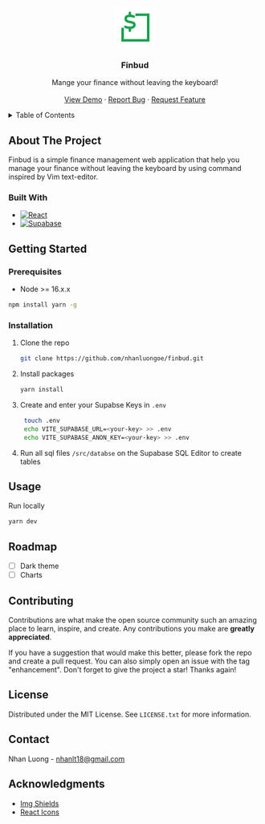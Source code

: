 <a name="readme-top"></a>

<!-- [![Contributors][contributors-shield]][contributors-url] -->
<!-- [![Forks][forks-shield]][forks-url] -->
<!-- [![Stargazers][stars-shield]][stars-url] -->
<!-- [![Issues][issues-shield]][issues-url] -->
<!-- [![MIT License][license-shield]][license-url] -->

<!-- PROJECT LOGO -->
<br />
<div align="center">
  <a href="https://github.com/nhanluongoe/finbud">
    <img src="public/finbud.png" alt="Logo" width="80" height="80">
  </a>

  <h3 align="center">Finbud</h3>

  <p align="center">
    Mange your finance without leaving the keyboard!
    <br />
    <!-- <a href="https://github.com/nhanluongoe/finbud"><strong>Explore the docs »</strong></a>
    <br /> -->
    <br />
    <a href="https://finbud.vercel.app">View Demo</a>
    ·
    <a href="https://github.com/nhanluongoe/finbud/issues">Report Bug</a>
    ·
    <a href="https://github.com/nhanluongoe/finbud/issues">Request Feature</a>
  </p>
</div>

<!-- TABLE OF CONTENTS -->
<details>
  <summary>Table of Contents</summary>
  <ol>
    <li>
      <a href="#about-the-project">About The Project</a>
      <ul>
        <li><a href="#built-with">Built With</a></li>
      </ul>
    </li>
    <li>
      <a href="#getting-started">Getting Started</a>
      <ul>
        <li><a href="#prerequisites">Prerequisites</a></li>
        <li><a href="#installation">Installation</a></li>
      </ul>
    </li>
    <li><a href="#usage">Usage</a></li>
    <li><a href="#roadmap">Roadmap</a></li>
    <li><a href="#contributing">Contributing</a></li>
    <li><a href="#license">License</a></li>
    <li><a href="#contact">Contact</a></li>
    <li><a href="#acknowledgments">Acknowledgments</a></li>
  </ol>
</details>

<!-- ABOUT THE PROJECT -->

## About The Project

<!-- TODO: update later -->
<!-- [![Product Name Screen Shot][product-screenshot]](https://example.com) -->

Finbud is a simple finance management web application that help you manage your finance without leaving the keyboard by using command inspired by Vim text-editor.

### Built With

- [![React][React.js]][React-url]
- [![Supabase][Supabse.com]][Supabse-url]

<!-- GETTING STARTED -->

## Getting Started

### Prerequisites

- Node >= 16.x.x

```sh
npm install yarn -g
```

### Installation

1. Clone the repo
   ```sh
   git clone https://github.com/nhanluongoe/finbud.git
   ```
2. Install packages
   ```sh
   yarn install
   ```
3. Create and enter your Supabse Keys in `.env`

   ```sh
    touch .env
    echo VITE_SUPABASE_URL=<your-key> >> .env
    echo VITE_SUPABASE_ANON_KEY=<your-key> >> .env
   ```

4. Run all sql files `/src/databse` on the Supabase SQL Editor to create tables

<!-- USAGE EXAMPLES -->

## Usage

Run locally

```sh
yarn dev
```

<!-- ROADMAP -->

## Roadmap

- [ ] Dark theme
- [ ] Charts

<!-- CONTRIBUTING -->

## Contributing

Contributions are what make the open source community such an amazing place to learn, inspire, and create. Any contributions you make are **greatly appreciated**.

If you have a suggestion that would make this better, please fork the repo and create a pull request. You can also simply open an issue with the tag "enhancement".
Don't forget to give the project a star! Thanks again!

<!-- LICENSE -->

## License

Distributed under the MIT License. See `LICENSE.txt` for more information.

<!-- CONTACT -->

## Contact

Nhan Luong - nhanlt18@gmail.com

<!-- ACKNOWLEDGMENTS -->

## Acknowledgments

- [Img Shields](https://shields.io)
- [React Icons](https://react-icons.github.io/react-icons/search)

<!-- MARKDOWN LINKS & IMAGES -->
<!-- https://www.markdownguide.org/basic-syntax/#reference-style-links -->

[contributors-shield]: https://img.shields.io/github/contributors/nhanluongoe/finbud.svg?style=for-the-badge
[contributors-url]: https://github.com/nhanluongoe/finbud/graphs/contributors
[forks-shield]: https://img.shields.io/github/forks/nhanluongoe/finbud.svg?style=for-the-badge
[forks-url]: https://github.com/nhanluongoe/finbud/network/members
[stars-shield]: https://img.shields.io/github/stars/nhanluongoe/finbud.svg?style=for-the-badge
[stars-url]: https://github.com/nhanluongoe/finbud/stargazers
[issues-shield]: https://img.shields.io/github/issues/nhanluongoe/finbud.svg?style=for-the-badge
[issues-url]: https://github.com/nhanluongoe/finbud/issues
[license-shield]: https://img.shields.io/github/license/nhanluongoe/finbud.svg?style=for-the-badge
[license-url]: https://github.com/nhanluongoe/finbud/blob/main/LICENSE.txt
[linkedin-shield]: https://img.shields.io/badge/-LinkedIn-black.svg?style=for-the-badge&logo=linkedin&colorB=555
[linkedin-url]: https://linkedin.com/in/nhanluongoe
[product-screenshot]: images/screenshot.png
[Next.js]: https://img.shields.io/badge/next.js-000000?style=for-the-badge&logo=nextdotjs&logoColor=white
[Next-url]: https://nextjs.org/
[React.js]: https://img.shields.io/badge/React-20232A?style=for-the-badge&logo=react&logoColor=61DAFB
[React-url]: https://reactjs.org/
[Vue.js]: https://img.shields.io/badge/Vue.js-35495E?style=for-the-badge&logo=vuedotjs&logoColor=4FC08D
[Vue-url]: https://vuejs.org/
[Angular.io]: https://img.shields.io/badge/Angular-DD0031?style=for-the-badge&logo=angular&logoColor=white
[Angular-url]: https://angular.io/
[Svelte.dev]: https://img.shields.io/badge/Svelte-4A4A55?style=for-the-badge&logo=svelte&logoColor=FF3E00
[Svelte-url]: https://svelte.dev/
[Laravel.com]: https://img.shields.io/badge/Laravel-FF2D20?style=for-the-badge&logo=laravel&logoColor=white
[Laravel-url]: https://laravel.com
[Bootstrap.com]: https://img.shields.io/badge/Bootstrap-563D7C?style=for-the-badge&logo=bootstrap&logoColor=white
[Bootstrap-url]: https://getbootstrap.com
[JQuery.com]: https://img.shields.io/badge/jQuery-0769AD?style=for-the-badge&logo=jquery&logoColor=white
[JQuery-url]: https://jquery.com
[Supabse.com]: https://shields.io/badge/supabase-black?logo=supabase&style=for-the-badge%22
[Supabse-url]: https://shields.io/badge/supabase-black?logo=supabase&style=for-the-badge%22
